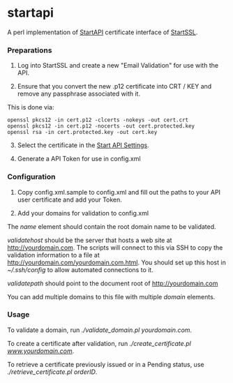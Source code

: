 # startapi

A perl implementation of [StartAPI](https://www.startssl.com/StartAPI) certificate interface of [StartSSL](https://www.startssl.com).

### Preparations

1) Log into StartSSL and create a new "Email Validation" for use with the API.

2) Ensure that you convert the new .p12 certificate into CRT / KEY and remove any passphrase associated with it.

This is done via:
```
openssl pkcs12 -in cert.p12 -clcerts -nokeys -out cert.crt 
openssl pkcs12 -in cert.p12 -nocerts -out cert.protected.key
openssl rsa -in cert.protected.key -out cert.key
```

3) Select the certificate in the [Start API Settings](https://startssl.com/StartAPI/ApplyPart).

4) Generate a API Token for use in config.xml

### Configuration

1) Copy config.xml.sample to config.xml and fill out the paths to your API user certificate and add your Token.

2) Add your domains for validation to config.xml

The *name* element should contain the root domain name to be validated.

*validatehost* should be the server that hosts a web site at http://yourdomain.com. The scripts will connect to this via SSH to copy the validation information to a file at http://yourdomain.com/yourdomain.com.html. You should set up this host in *~/.ssh/config* to allow automated connections to it.

*validatepath* should point to the document root of http://yourdomain.com

You can add multiple domains to this file with multiple *domain* elements.

### Usage

To validate a domain, run *./validate_domain.pl yourdomain.com*.

To create a certificate after validation, run *./create_certificate.pl www.yourdomain.com*.

To retrieve a certificate previously issued or in a Pending status, use *./retrieve_certificate.pl orderID*.
